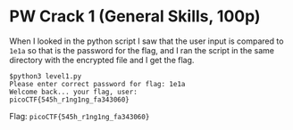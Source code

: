 # PW Crack 1 (General Skills, 100p)
When I looked in the python script I saw that the user input is compared to `1e1a` so that is the password for the flag, and I ran the script in the same directory
with the encrypted file and I get the flag.
```
$python3 level1.py
Please enter correct password for flag: 1e1a
Welcome back... your flag, user:
picoCTF{545h_r1ng1ng_fa343060}
```
Flag: `picoCTF{545h_r1ng1ng_fa343060}`
